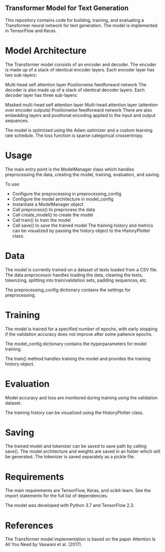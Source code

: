 ## Transformer Model for Text Generation
This repository contains code for building, training, and evaluating a Transformer neural network for text generation. The model is implemented in TensorFlow and Keras.

# Model Architecture
The Transformer model consists of an encoder and decoder. The encoder is made up of a stack of identical encoder layers. Each encoder layer has two sub-layers:

Multi-head self attention layer
Positionwise feedforward network
The decoder is also made up of a stack of identical decoder layers. Each decoder layer has three sub-layers:

Masked multi-head self attention layer
Multi-head attention layer (attention over encoder outputs)
Positionwise feedforward network
There are also embedding layers and positional encoding applied to the input and output sequences.

The model is optimized using the Adam optimizer and a custom learning rate schedule. The loss function is sparse categorical crossentropy.

# Usage
The main entry point is the ModelManager class which handles preprocessing the data, creating the model, training, evaluation, and saving.

To use:

* Configure the preprocessing in preprocessing_config
* Configure the model architecture in model_config
* Instantiate a ModelManager object
* Call preprocess() to preprocess the data
* Call create_model() to create the model
* Call train() to train the model
* Call save() to save the trained model
The training history and metrics can be visualized by passing the history object to the HistoryPlotter class.

# Data
The model is currently trained on a dataset of texts loaded from a CSV file. The data preprocessor handles loading the data, cleaning the texts, tokenizing, splitting into train/validation sets, padding sequences, etc.

The preprocessing_config dictionary contains the settings for preprocessing.

# Training
The model is trained for a specified number of epochs, with early stopping if the validation accuracy does not improve after some patience epochs.

The model_config dictionary contains the hyperparameters for model training.

The train() method handles training the model and provides the training history object.

# Evaluation
Model accuracy and loss are monitored during training using the validation dataset.

The training history can be visualized using the HistoryPlotter class.

# Saving
The trained model and tokenizer can be saved to save path by calling save(). The model architecture and weights are saved in an folder which will be generated. The tokenizer is saved separately as a pickle file.

# Requirements
The main requirements are TensorFlow, Keras, and scikit-learn. See the import statements for the full list of dependencies.

The model was developed with Python 3.7 and TensorFlow 2.3.

# References
The Transformer model implementation is based on the paper Attention Is All You Need by Vaswani et al. (2017).
